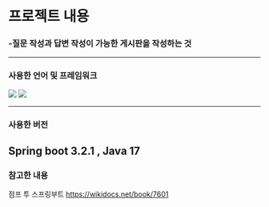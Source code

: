 # 프로젝트 내용

  ### -질문 작성과 답변 작성이 가능한 게시판을 작성하는 것

  ------
  ### 사용한 언어 및 프레임워크 
  <img src="https://img.shields.io/badge/SpringBoot-6DB33F?style=flat-square&logo=springboot&logoColor=white"/></a>  <img src="https://img.shields.io/badge/JavaScript-F7DF1E?style=flat-square&logo=javascript&logoColor=white"/></a>
  
  
  ------
  ### 사용한 버전
  Spring boot 3.2.1 , Java 17
  -----



### 참고한 내용
점프 투 스프링부트 https://wikidocs.net/book/7601
